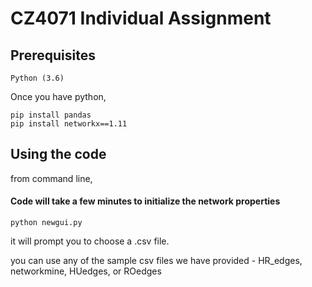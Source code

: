 # CZ4071 Individual Assignment

## Prerequisites

```
Python (3.6)
```
Once you have python,

```
pip install pandas
pip install networkx==1.11
```

## Using the code

from command line,
#### Code will take a few minutes to initialize the network properties
```
python newgui.py
```

it will prompt you to choose a .csv file.

you can use any of the sample csv files we have provided - HR_edges, networkmine, HUedges, or ROedges
